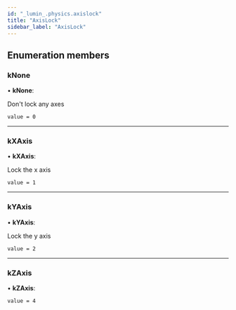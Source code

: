 ```yaml
---
id: "_lumin_.physics.axislock"
title: "AxisLock"
sidebar_label: "AxisLock"
---
```


## Enumeration members

###  kNone

• **kNone**:

Don't lock any axes

`value = 0`

___

###  kXAxis

• **kXAxis**:

Lock the x axis

`value = 1`

___

###  kYAxis

• **kYAxis**:

Lock the y axis

`value = 2`

___

###  kZAxis

• **kZAxis**:

`value = 4`

